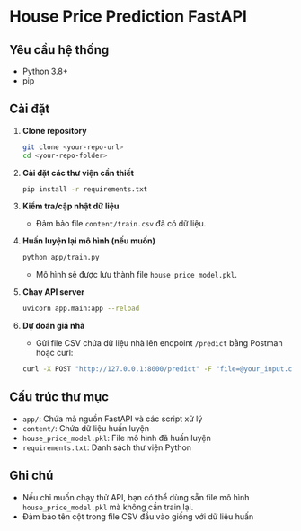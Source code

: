 # House Price Prediction FastAPI

## Yêu cầu hệ thống

- Python 3.8+
- pip

## Cài đặt

1. **Clone repository**  
   ```sh
   git clone <your-repo-url>
   cd <your-repo-folder>
   ```

2. **Cài đặt các thư viện cần thiết**  
   ```sh
   pip install -r requirements.txt
   ```

3. **Kiểm tra/cập nhật dữ liệu**  
   - Đảm bảo file `content/train.csv` đã có dữ liệu.

4. **Huấn luyện lại mô hình (nếu muốn)**
   ```sh
   python app/train.py
   ```
   - Mô hình sẽ được lưu thành file `house_price_model.pkl`.

5. **Chạy API server**
   ```sh
   uvicorn app.main:app --reload
   ```

6. **Dự đoán giá nhà**
   - Gửi file CSV chứa dữ liệu nhà lên endpoint `/predict` bằng Postman hoặc curl:
   ```sh
   curl -X POST "http://127.0.0.1:8000/predict" -F "file=@your_input.csv"
   ```

## Cấu trúc thư mục

- `app/`: Chứa mã nguồn FastAPI và các script xử lý
- `content/`: Chứa dữ liệu huấn luyện
- `house_price_model.pkl`: File mô hình đã huấn luyện
- `requirements.txt`: Danh sách thư viện Python

## Ghi chú

- Nếu chỉ muốn chạy thử API, bạn có thể dùng sẵn file mô hình `house_price_model.pkl` mà không cần train lại.
- Đảm bảo tên cột trong file CSV đầu vào giống với dữ liệu huấn
